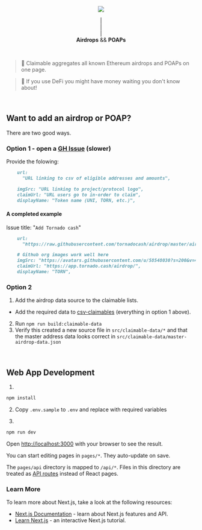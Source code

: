 <p align="center">
  <img src="https://emojipedia-us.s3.dualstack.us-west-1.amazonaws.com/thumbs/160/apple/81/helicopter_1f681.png" />
</p>
<p align="center">
|
<br/>
|
<br/>
|
<br/>
  <b>Airdrops</b> && <b>POAPs</b>
</p>
<br/>

> 🚁 Claimable aggregates all known Ethereum airdrops and POAPs on one page.

> 🤑 If you use DeFi you might have money waiting you don't know about!

<br/>

## Want to add an airdrop or POAP?

There are two good ways.

### Option 1 - open a [GH Issue](https://github.com/dawsbot/claimable/issues/new) (slower)

Provide the folowing:

```md
    url:
      "URL linking to csv of eligible addresses and amounts",

    imgSrc: "URL linking to project/protocol logo",
    claimUrl: "URL users go to in-order to claim",
    displayName: "Token name (UNI, TORN, etc.)",
```

#### A completed example

Issue title: "`Add Tornado cash`"

```md
    url:
      "https://raw.githubusercontent.com/tornadocash/airdrop/master/airdrop.csv",

    # Github org images work well here
    imgSrc: "https://avatars.githubusercontent.com/u/58548030?s=200&v=4",
    claimUrl: "https://app.tornado.cash/airdrop/",
    displayName: "TORN",
```

### Option 2

1. Add the airdrop data source to the claimable lists.

- Add the required data to [csv-claimables](src/csv-claimables.ts) (everything in option 1 above).

2. Run `npm run build:claimable-data`
3. Verify this created a new source file in `src/claimable-data/*` and that the master address data looks correct in `src/claimable-data/master-airdrop-data.json`

<br/>

## Web App Development

1.

```bash
npm install
```

2. Copy `.env.sample` to `.env` and replace with required variables

3.

```bash
npm run dev
```

Open [http://localhost:3000](http://localhost:3000) with your browser to see the result.

You can start editing pages in `pages/*`. They auto-update on save.

The `pages/api` directory is mapped to `/api/*`. Files in this directory are treated as [API routes](https://nextjs.org/docs/api-routes/introduction) instead of React pages.

### Learn More

To learn more about Next.js, take a look at the following resources:

- [Next.js Documentation](https://nextjs.org/docs) - learn about Next.js features and API.
- [Learn Next.js](https://nextjs.org/learn) - an interactive Next.js tutorial.
